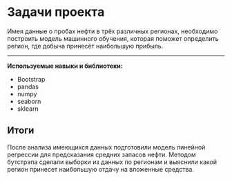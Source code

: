 # Задачи проекта

Имея данные о пробах нефти в трёх различных регионах, необходимо построить  модель машинного обучения, которая поможет определить регион, где добыча принесёт наибольшую прибыль.

---------

**Используемые навыки и библиотеки:**

- Bootstrap
- pandas
- numpy 
- seaborn 
- sklearn 

## Итоги

После анализа имеющихся данных подготовили модель линейной регрессии для предсказания средних запасов нефти. Методом бутстрэпа сделали выборки из данных по регионам и выяснили какой регион принесет наибольшую отдачу на вложенные средства.